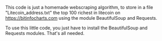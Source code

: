 This code is just a homemade webscraping algorithm, to store in a file "Litecoin_address.txt" the top 100 richest in litecoin on https://bitinfocharts.com using the module BeautifulSoup and Requests.

To use this little code, you just have to install the BeautifulSoup and Requests modules. That's all needed.
